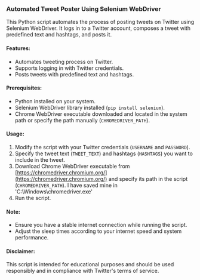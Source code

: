 ### Automated Tweet Poster Using Selenium WebDriver

This Python script automates the process of posting tweets on Twitter using Selenium WebDriver. It logs in to a Twitter account, composes a tweet with predefined text and hashtags, and posts it.

#### Features:
- Automates tweeting process on Twitter.
- Supports logging in with Twitter credentials.
- Posts tweets with predefined text and hashtags.

#### Prerequisites:
- Python installed on your system.
- Selenium WebDriver library installed (`pip install selenium`).
- Chrome WebDriver executable downloaded and located in the system path or specify the path manually (`CHROMEDRIVER_PATH`).

#### Usage:
1. Modify the script with your Twitter credentials (`USERNAME` and `PASSWORD`).
2. Specify the tweet text (`TWEET_TEXT`) and hashtags (`HASHTAGS`) you want to include in the tweet.
3. Download Chrome WebDriver executable from [https://chromedriver.chromium.org/](https://chromedriver.chromium.org/) and specify its path in the script (`CHROMEDRIVER_PATH`). I have saved mine in 'C:\\Windows\\chromedriver.exe'
4. Run the script.

#### Note:
- Ensure you have a stable internet connection while running the script.
- Adjust the sleep times according to your internet speed and system performance.

#### Disclaimer:
This script is intended for educational purposes and should be used responsibly and in compliance with Twitter's terms of service.
